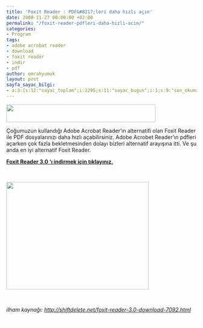 ```yaml
---
title: 'Foxit Reader : PDF&#8217;leri daha hızlı açın'
date: 2008-11-27 00:00:00 +02:00
permalink: "/foxit-reader-pdfleri-daha-hizli-acin/"
categories:
- Program
tags:
- adobe acrobat reader
- download
- foxit reader
- indir
- pdf
author: emrahyumuk
layout: post
sayfa_sayac_bilgi:
- a:3:{s:12:"sayac_toplam";i:2295;s:11:"sayac_bugun";i:1;s:9:"son_okuma";i:1366290923;}
---
```


<img class="aligncenter" src="http://img396.imageshack.us/img396/3113/foxitreaderjs4.jpg" alt="" width="395" height="47" />

Çoğumuzun kullandığı Adobe Acrobat Reader&#8217;ın alternatifi olan Foxit Reader ile PDF dosyalarınızı daha hızlı açabilirsiniz. Adobe Acrobet Reader&#8217;ın pdfleri açarken çok fazla bekletmesinden dolayı bizleri alternatif arayışına itti. Ve şu anda en iyi alternatif Foxit Reader.

<!--more-->

[**Foxit Reader 3.0 &#8216;ı indirmek için tıklayınız.**][1]

<span style="color: #ffffff;">.</span>

<img class="alignnone" src="http://img136.imageshack.us/img136/915/foxitreader2cu2.jpg" alt="" width="377" height="285" />

<span style="color: #ffffff;">.</span>

<address>
  ilham kaynağı: <a href="http://shiftdelete.net/foxit-reader-3.0-download-7092.html" target="_blank">http://shiftdelete.net/foxit-reader-3.0-download-7092.html</a>
</address>

<span style="color: #ffffff;">.</span>

 [1]: https://dl.getdropbox.com/u/233963/Programlar/FoxitReader30_enu_Setup.exe